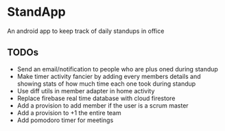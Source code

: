 # StandApp
An android app to keep track of daily standups in office 

## TODOs
* Send an email/notification to people who are plus oned during standup
* Make timer activity fancier by adding every members details and showing stats of how much time each one took during standup
* Use diff utils in member adapter in home activity
* Replace firebase real time database with cloud firestore
* Add a provision to add member if the user is a scrum master
* Add a provision to +1 the entire team
* Add pomodoro timer for meetings
